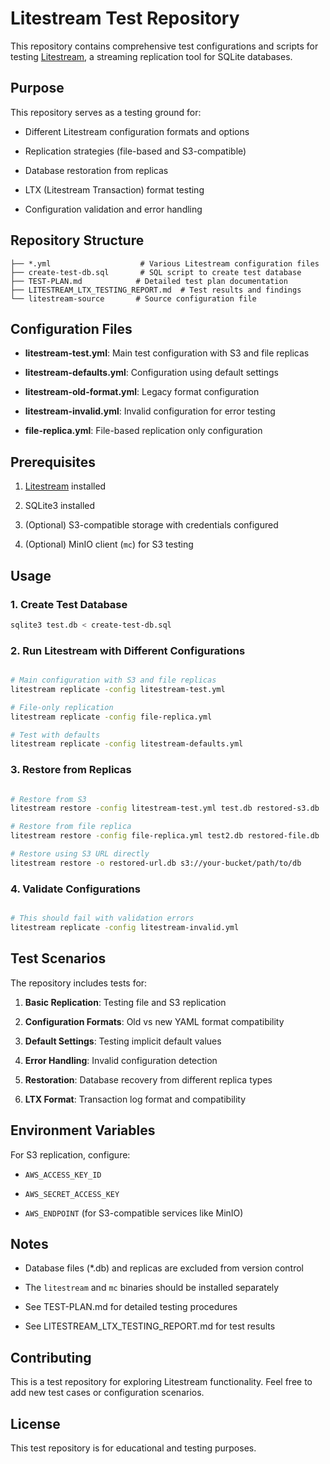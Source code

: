 # Litestream Test Repository

This repository contains comprehensive test configurations and scripts for testing [Litestream](https://litestream.io/), a streaming replication tool for SQLite databases.

## Purpose

This repository serves as a testing ground for:

- Different Litestream configuration formats and options

- Replication strategies (file-based and S3-compatible)
- Database restoration from replicas

- LTX (Litestream Transaction) format testing
- Configuration validation and error handling

## Repository Structure

```text
├── *.yml                    # Various Litestream configuration files
├── create-test-db.sql       # SQL script to create test database
├── TEST-PLAN.md            # Detailed test plan documentation
├── LITESTREAM_LTX_TESTING_REPORT.md  # Test results and findings
└── litestream-source       # Source configuration file

```

## Configuration Files

- **litestream-test.yml**: Main test configuration with S3 and file replicas

- **litestream-defaults.yml**: Configuration using default settings
- **litestream-old-format.yml**: Legacy format configuration

- **litestream-invalid.yml**: Invalid configuration for error testing
- **file-replica.yml**: File-based replication only configuration

## Prerequisites

1. [Litestream](https://litestream.io/install/) installed

2. SQLite3 installed
3. (Optional) S3-compatible storage with credentials configured

4. (Optional) MinIO client (`mc`) for S3 testing

## Usage

### 1. Create Test Database

```bash
sqlite3 test.db < create-test-db.sql

```

### 2. Run Litestream with Different Configurations

```bash

# Main configuration with S3 and file replicas
litestream replicate -config litestream-test.yml

# File-only replication
litestream replicate -config file-replica.yml

# Test with defaults
litestream replicate -config litestream-defaults.yml

```

### 3. Restore from Replicas

```bash

# Restore from S3
litestream restore -config litestream-test.yml test.db restored-s3.db

# Restore from file replica
litestream restore -config file-replica.yml test2.db restored-file.db

# Restore using S3 URL directly
litestream restore -o restored-url.db s3://your-bucket/path/to/db

```

### 4. Validate Configurations

```bash

# This should fail with validation errors
litestream replicate -config litestream-invalid.yml

```

## Test Scenarios

The repository includes tests for:

1. **Basic Replication**: Testing file and S3 replication

2. **Configuration Formats**: Old vs new YAML format compatibility
3. **Default Settings**: Testing implicit default values

4. **Error Handling**: Invalid configuration detection
5. **Restoration**: Database recovery from different replica types

6. **LTX Format**: Transaction log format and compatibility

## Environment Variables

For S3 replication, configure:

- `AWS_ACCESS_KEY_ID`

- `AWS_SECRET_ACCESS_KEY`
- `AWS_ENDPOINT` (for S3-compatible services like MinIO)

## Notes

- Database files (*.db) and replicas are excluded from version control

- The `litestream` and `mc` binaries should be installed separately
- See TEST-PLAN.md for detailed testing procedures

- See LITESTREAM_LTX_TESTING_REPORT.md for test results

## Contributing

This is a test repository for exploring Litestream functionality. Feel free to add new test cases or configuration scenarios.

## License

This test repository is for educational and testing purposes.

